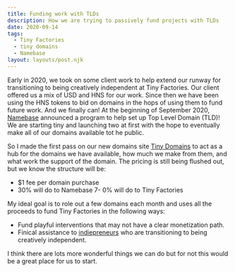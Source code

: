 ```yaml
---
title: Funding work with TLDs
description: How we are trying to passively fund projects with TLDs
date: 2020-09-14
tags:
  - Tiny Factories
  - tiny domains
  - Namebase
layout: layouts/post.njk
---
```


Early in 2020, we took on some client work to help extend our runway for transitioning to being creatively independent at Tiny Factories. Our client offered us a mix of USD and HNS for our work. Since then we have been using the HNS tokens to bid on domains in the hops of using them to fund future work. And we finally can! At the beginning of September 2020, [Namebase](https://namebase.io) announced a program to help set up Top Level Domain (TLD)! We are starting tiny and launching two at first with the hope to eventually make all of our domains available tot he public.

So I made the first pass on our new domains site [Tiny Domains](https://domains.tinyfactories.space) to act as a hub for the domains we have available, how much we make from them, and what work the support of the domain. The pricing is still being flushed out, but we know the structure will be:

- \$1 fee per domain purchase
- 30% will do to Namebase
  7- 0% will do to Tiny Factories

My ideal goal is to role out a few domains each month and uses all the proceeds to fund Tiny Factories in the following ways:

- Fund playful interventions that may not have a clear monetization path.
- Finical assistance to [indiepreneurs](https://indiepreneur.wiki) who are transitioning to being creatively independent.

I think there are lots more wonderful things we can do but for not this would be a great place for us to start.
